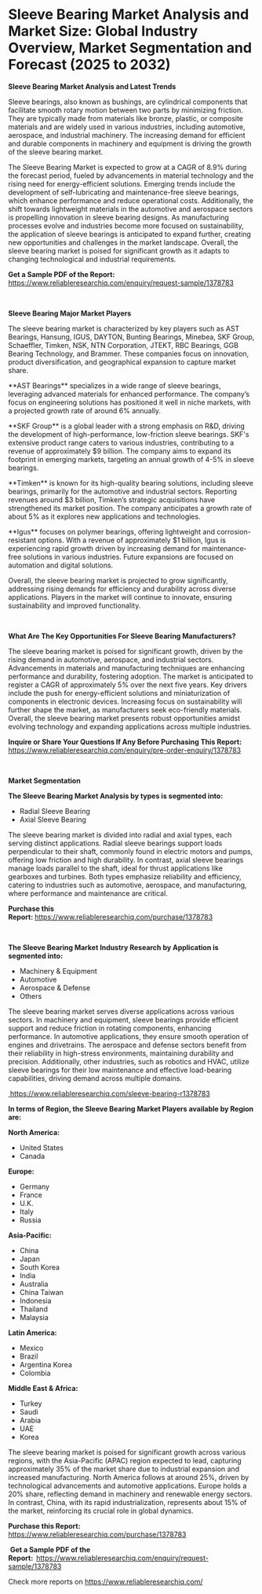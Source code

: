 <p><h1>Sleeve Bearing Market Analysis and Market Size: Global Industry Overview, Market Segmentation and Forecast (2025 to 2032)</h1></p><p><strong>Sleeve Bearing Market Analysis and Latest Trends</strong></p>
<p><p>Sleeve bearings, also known as bushings, are cylindrical components that facilitate smooth rotary motion between two parts by minimizing friction. They are typically made from materials like bronze, plastic, or composite materials and are widely used in various industries, including automotive, aerospace, and industrial machinery. The increasing demand for efficient and durable components in machinery and equipment is driving the growth of the sleeve bearing market.</p><p>The Sleeve Bearing Market is expected to grow at a CAGR of 8.9% during the forecast period, fueled by advancements in material technology and the rising need for energy-efficient solutions. Emerging trends include the development of self-lubricating and maintenance-free sleeve bearings, which enhance performance and reduce operational costs. Additionally, the shift towards lightweight materials in the automotive and aerospace sectors is propelling innovation in sleeve bearing designs. As manufacturing processes evolve and industries become more focused on sustainability, the application of sleeve bearings is anticipated to expand further, creating new opportunities and challenges in the market landscape. Overall, the sleeve bearing market is poised for significant growth as it adapts to changing technological and industrial requirements.</p></p>
<p><strong>Get a Sample PDF of the Report:&nbsp;</strong> <a href="https://www.reliableresearchiq.com/enquiry/request-sample/1378783?utm_campaign=3296&utm_medium=2&utm_source=Github&utm_content=ia&utm_term=08042025&utm_id=sleeve-bearing">https://www.reliableresearchiq.com/enquiry/request-sample/1378783</a></p>
<p>&nbsp;</p>
<p><strong>Sleeve Bearing Major Market Players</strong></p>
<p><p>The sleeve bearing market is characterized by key players such as AST Bearings, Hansung, IGUS, DAYTON, Bunting Bearings, Minebea, SKF Group, Schaeffler, Timken, NSK, NTN Corporation, JTEKT, RBC Bearings, GGB Bearing Technology, and Brammer. These companies focus on innovation, product diversification, and geographical expansion to capture market share.</p><p>**AST Bearings** specializes in a wide range of sleeve bearings, leveraging advanced materials for enhanced performance. The company’s focus on engineering solutions has positioned it well in niche markets, with a projected growth rate of around 6% annually.</p><p>**SKF Group** is a global leader with a strong emphasis on R&D, driving the development of high-performance, low-friction sleeve bearings. SKF's extensive product range caters to various industries, contributing to a revenue of approximately $9 billion. The company aims to expand its footprint in emerging markets, targeting an annual growth of 4-5% in sleeve bearings.</p><p>**Timken** is known for its high-quality bearing solutions, including sleeve bearings, primarily for the automotive and industrial sectors. Reporting revenues around $3 billion, Timken’s strategic acquisitions have strengthened its market position. The company anticipates a growth rate of about 5% as it explores new applications and technologies.</p><p>**Igus** focuses on polymer bearings, offering lightweight and corrosion-resistant options. With a revenue of approximately $1 billion, Igus is experiencing rapid growth driven by increasing demand for maintenance-free solutions in various industries. Future expansions are focused on automation and digital solutions.</p><p>Overall, the sleeve bearing market is projected to grow significantly, addressing rising demands for efficiency and durability across diverse applications. Players in the market will continue to innovate, ensuring sustainability and improved functionality.</p></p>
<p>&nbsp;</p>
<p><strong>What Are The Key Opportunities For Sleeve Bearing Manufacturers?</strong></p>
<p><p>The sleeve bearing market is poised for significant growth, driven by the rising demand in automotive, aerospace, and industrial sectors. Advancements in materials and manufacturing techniques are enhancing performance and durability, fostering adoption. The market is anticipated to register a CAGR of approximately 5% over the next five years. Key drivers include the push for energy-efficient solutions and miniaturization of components in electronic devices. Increasing focus on sustainability will further shape the market, as manufacturers seek eco-friendly materials. Overall, the sleeve bearing market presents robust opportunities amidst evolving technology and expanding applications across multiple industries.</p></p>
<p><strong>Inquire or Share Your Questions If Any Before Purchasing This Report:</strong> <a href="https://www.reliableresearchiq.com/enquiry/pre-order-enquiry/1378783?utm_campaign=3296&utm_medium=2&utm_source=Github&utm_content=ia&utm_term=08042025&utm_id=sleeve-bearing">https://www.reliableresearchiq.com/enquiry/pre-order-enquiry/1378783</a></p>
<p>&nbsp;</p>
<p><strong>Market Segmentation</strong></p>
<p><strong>The Sleeve Bearing Market Analysis by types is segmented into:</strong></p>
<p><ul><li>Radial Sleeve Bearing</li><li>Axial Sleeve Bearing</li></ul></p>
<p><p>The sleeve bearing market is divided into radial and axial types, each serving distinct applications. Radial sleeve bearings support loads perpendicular to their shaft, commonly found in electric motors and pumps, offering low friction and high durability. In contrast, axial sleeve bearings manage loads parallel to the shaft, ideal for thrust applications like gearboxes and turbines. Both types emphasize reliability and efficiency, catering to industries such as automotive, aerospace, and manufacturing, where performance and maintenance are critical.</p></p>
<p><strong>Purchase this Report:&nbsp;</strong><a href="https://www.reliableresearchiq.com/purchase/1378783?utm_campaign=3296&utm_medium=2&utm_source=Github&utm_content=ia&utm_term=08042025&utm_id=sleeve-bearing">https://www.reliableresearchiq.com/purchase/1378783</a></p>
<p>&nbsp;</p>
<p><strong>The Sleeve Bearing Market Industry Research by Application is segmented into:</strong></p>
<p><ul><li>Machinery & Equipment</li><li>Automotive</li><li>Aerospace & Defense</li><li>Others</li></ul></p>
<p><p>The sleeve bearing market serves diverse applications across various sectors. In machinery and equipment, sleeve bearings provide efficient support and reduce friction in rotating components, enhancing performance. In automotive applications, they ensure smooth operation of engines and drivetrains. The aerospace and defense sectors benefit from their reliability in high-stress environments, maintaining durability and precision. Additionally, other industries, such as robotics and HVAC, utilize sleeve bearings for their low maintenance and effective load-bearing capabilities, driving demand across multiple domains.</p></p>
<p><a href="https://www.reliableresearchiq.com/sleeve-bearing-r1378783?utm_campaign=3296&utm_medium=2&utm_source=Github&utm_content=ia&utm_term=08042025&utm_id=sleeve-bearing">&nbsp;https://www.reliableresearchiq.com/sleeve-bearing-r1378783</a></p>
<p><strong>In terms of Region, the Sleeve Bearing Market Players available by Region are:</strong></p>
<p>
    <p> <strong> North America: </strong>
        <ul>
            <li>United States</li>
            <li>Canada</li>
        </ul>
        </p> 
    <p> <strong> Europe: </strong>
        <ul>
            <li>Germany</li>
            <li>France</li>
            <li>U.K.</li>
            <li>Italy</li>
            <li>Russia</li>
        </ul>
        </p> 
    <p> <strong> Asia-Pacific: </strong>
        <ul>
            <li>China</li>
            <li>Japan</li>
            <li>South Korea</li>
            <li>India</li>
            <li>Australia</li>
            <li>China Taiwan</li>
            <li>Indonesia</li>
            <li>Thailand</li>
            <li>Malaysia</li>
        </ul>
        </p> 
    <p> <strong> Latin America: </strong>
        <ul>
            <li>Mexico</li>
            <li>Brazil</li>
            <li>Argentina Korea</li>
            <li>Colombia</li>
        </ul>
        </p> 
    <p> <strong> Middle East & Africa: </strong>
        <ul>
            <li>Turkey</li>
            <li>Saudi</li>
            <li>Arabia</li>
            <li>UAE</li>
            <li>Korea</li>
        </ul>
    </p>
    </p>
<p><p>The sleeve bearing market is poised for significant growth across various regions, with the Asia-Pacific (APAC) region expected to lead, capturing approximately 35% of the market share due to industrial expansion and increased manufacturing. North America follows at around 25%, driven by technological advancements and automotive applications. Europe holds a 20% share, reflecting demand in machinery and renewable energy sectors. In contrast, China, with its rapid industrialization, represents about 15% of the market, reinforcing its crucial role in global dynamics.</p></p>
<p><strong>Purchase this Report: </strong><a href="https://www.reliableresearchiq.com/purchase/1378783?utm_campaign=3296&utm_medium=2&utm_source=Github&utm_content=ia&utm_term=08042025&utm_id=sleeve-bearing">https://www.reliableresearchiq.com/purchase/1378783</a></p>
<p>&nbsp;<strong>Get a Sample PDF of the Report:&nbsp;&nbsp;</strong><a href="https://www.reliableresearchiq.com/enquiry/request-sample/1378783?utm_campaign=3296&utm_medium=2&utm_source=Github&utm_content=ia&utm_term=08042025&utm_id=sleeve-bearing">https://www.reliableresearchiq.com/enquiry/request-sample/1378783</a></p>
<p><strong></strong></p>
<p>Check more reports on <a href="https://www.reliableresearchiq.com/?utm_campaign=3296&utm_medium=2&utm_source=Github&utm_content=ia&utm_term=08042025&utm_id=sleeve-bearing">https://www.reliableresearchiq.com/</a></p>